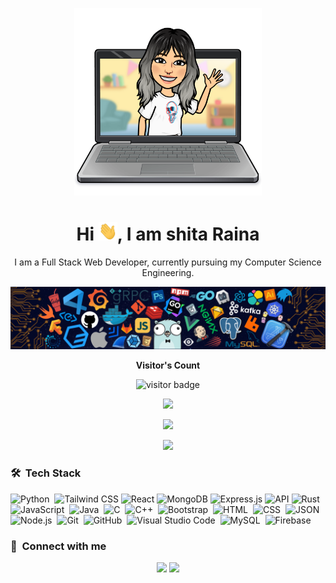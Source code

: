 <p align="center">
  <img src="https://github.com/ishitaraina1807/ishitaraina1807/blob/main/laptop%20wave.png?raw=true" width="300">
</p>
<h1 align="center">Hi <img src="https://github.com/ishitaraina1807/ishitaraina1807/blob/main/Hi.gif?raw=true" width="30px" height="30px">, I am shita Raina </h1>

<p align="center" width="150px"> I am a Full Stack Web Developer, currently pursuing my Computer Science Engineering.</p>

<p align="center"><img src="https://github.com/ishitaraina1807/ishitaraina1807/blob/main/header.png?raw=true"></p>



<p align="center"><b>Visitor's Count</b></p>
<p align="center"><img src="https://profile-counter.glitch.me/ishitaraina1807/count.svg" alt="visitor badge"/></p>
<p align="center"><img src="https://github-readme-stats.vercel.app/api/top-langs/?username=ishitaraina1807&layout=compact&hide=TSQL&theme=chartreuse-dark"></p>
<p align="center" ><img src="https://github-readme-stats.vercel.app/api?username=ishitaraina1807&count_private=true&show_icons=true&&theme=chartreuse-dark&include_all_commits=true" width="400"></p> 
<p align="center" ><img src="https://github-readme-streak-stats.herokuapp.com?user=ishitaraina1807&theme=chartreuse-dark"></p>

### 🛠 &nbsp;Tech Stack

![Python](https://img.shields.io/badge/-Python-05122A?style=flat&logo=python)&nbsp;
![Tailwind CSS](https://img.shields.io/badge/-Tailwind_CSS-38B2AC?style=flat&logo=tailwind-css&logoColor=white&color=05122A&labelColor=05122A)
![React](https://img.shields.io/badge/-React-61DAFB?style=flat&logo=react&logoColor=white&color=05122A&labelColor=05122A)
![MongoDB](https://img.shields.io/badge/-MongoDB-47A248?style=flat&logo=mongodb&logoColor=white&color=05122A&labelColor=05122A)
![Express.js](https://img.shields.io/badge/-Express.js-000000?style=flat&logo=express&logoColor=white&color=05122A&labelColor=05122A)
![API](https://img.shields.io/badge/-API-FF5700?style=flat&color=05122A&labelColor=05122A)
![Rust](https://img.shields.io/badge/-Rust-000000?style=flat&logo=rust&logoColor=white&color=05122A&labelColor=05122A)
![JavaScript](https://img.shields.io/badge/-JavaScript-05122A?style=flat&logo=javascript)&nbsp;
![Java](https://img.shields.io/badge/-Java-05122A?style=flat&logo=Java&logoColor=FFA518)&nbsp;
![C](https://img.shields.io/badge/-C-05122A?style=flat&logo=C&logoColor=A8B9CC)&nbsp;
![C++](https://img.shields.io/badge/-C++-05122A?style=flat&logo=C%2B%2B&logoColor=00599C)&nbsp;
![Bootstrap](https://img.shields.io/badge/-Bootstrap-05122A?style=flat&logo=bootstrap&logoColor=563D7C)&nbsp;
![HTML](https://img.shields.io/badge/-HTML-05122A?style=flat&logo=HTML5)&nbsp;
![CSS](https://img.shields.io/badge/-CSS-05122A?style=flat&logo=CSS3&logoColor=1572B6)&nbsp;
![JSON](https://img.shields.io/badge/-JSON-05122A?style=flat&logo=json&logoColor=000000)&nbsp;
![Node.js](https://img.shields.io/badge/-Node.js-05122A?style=flat&logo=node.js&logoColor=339933)&nbsp;
![Git](https://img.shields.io/badge/-Git-05122A?style=flat&logo=git)&nbsp;
![GitHub](https://img.shields.io/badge/-GitHub-05122A?style=flat&logo=github)&nbsp;
![Visual Studio Code](https://img.shields.io/badge/-Visual%20Studio%20Code-05122A?style=flat&logo=visual-studio-code&logoColor=007ACC)&nbsp;
![MySQL](https://img.shields.io/badge/-MySQL-05122A?style=flat&logo=mysql&logoColor=4479A1)&nbsp;
![Firebase](https://img.shields.io/badge/-Firebase-05122A?style=flat&logo=firebase&logoColor=FFCA28)&nbsp;

### :link: &nbsp;Connect with me

<p align="center">
<a href="https://www.linkedin.com/in/ishitaraina1807/"><img src="https://img.shields.io/badge/-LinkedIn-0077B5?style=for-the-badge&logo=Linkedin&logoColor=white"/></a>
<a href="mailto:ishitaraina1807@gmail.com"><img src="https://img.shields.io/badge/-Email-D14836?style=for-the-badge&logo=Gmail&logoColor=white"/></a>
</p>

